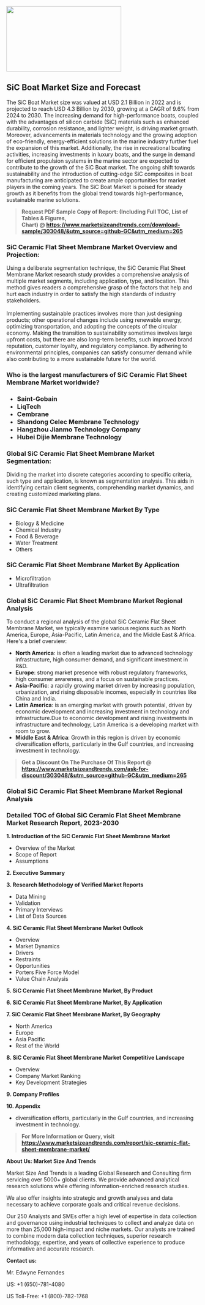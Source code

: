 <p><img class="alignnone size-medium wp-image-20088" src="https://ffe5etoiles.com/wp-content/uploads/2024/12/MST1-300x171.png" alt="" width="300" height="171" /></p><h2>SiC Boat Market Size and Forecast</h2><p>The SiC Boat Market size was valued at USD 2.1 Billion in 2022 and is projected to reach USD 4.3 Billion by 2030, growing at a CAGR of 9.6% from 2024 to 2030. The increasing demand for high-performance boats, coupled with the advantages of silicon carbide (SiC) materials such as enhanced durability, corrosion resistance, and lighter weight, is driving market growth. Moreover, advancements in materials technology and the growing adoption of eco-friendly, energy-efficient solutions in the marine industry further fuel the expansion of this market. Additionally, the rise in recreational boating activities, increasing investments in luxury boats, and the surge in demand for efficient propulsion systems in the marine sector are expected to contribute to the growth of the SiC Boat market. The ongoing shift towards sustainability and the introduction of cutting-edge SiC composites in boat manufacturing are anticipated to create ample opportunities for market players in the coming years. The SiC Boat Market is poised for steady growth as it benefits from the global trend towards high-performance, sustainable marine solutions.</p></p><blockquote id="" class=""><strong>Request PDF Sample Copy of Report: (Including Full TOC, List of Tables &amp; Figures, Chart)&nbsp;@&nbsp;<strong><a href="https://www.marketsizeandtrends.com/download-sample/303048/&utm_source=github-GC&utm_medium=265" target="_blank">https://www.marketsizeandtrends.com/download-sample/303048/&utm_source=github-GC&utm_medium=265</a></strong></strong></blockquote><h3 id="" class="">SiC Ceramic Flat Sheet Membrane Market&nbsp;Overview and Projection:</h3><p id="" class="">Using a deliberate segmentation technique, the SiC Ceramic Flat Sheet Membrane Market research study provides a comprehensive analysis of multiple market segments, including application, type, and location. This method gives readers a comprehensive grasp of the factors that help and hurt each industry in order to satisfy the high standards of industry stakeholders. <br /> <br />Implementing sustainable practices involves more than just designing products; other operational changes include using renewable energy, optimizing transportation, and adopting the concepts of the circular economy. Making the transition to sustainability sometimes involves large upfront costs, but there are also long-term benefits, such improved brand reputation, customer loyalty, and regulatory compliance. By adhering to environmental principles, companies can satisfy consumer demand while also contributing to a more sustainable future for the world.</p><h3 id="" class="">Who is the largest manufacturers of&nbsp;SiC Ceramic Flat Sheet Membrane Market worldwide?</h3><h3 class=""><p><ul><li>Saint-Gobain </li><li> LiqTech </li><li> Cembrane </li><li> Shandong Celec Membrane Technology </li><li> Hangzhou Jianmo Technology Company </li><li> Hubei Dijie Membrane Technology</li></ul></p></h3><h3 id="" class="">Global&nbsp;SiC Ceramic Flat Sheet Membrane Market Segmentation:</h3><p id="" class="">Dividing the market into discrete categories according to specific criteria, such type and application, is known as segmentation analysis. This aids in identifying certain client segments, comprehending market dynamics, and creating customized marketing plans.</p><h3 id="" class="">SiC Ceramic Flat Sheet Membrane Market&nbsp;By Type</h3><p><p><ul><li>Biology & Medicine</li><li> Chemical Industry</li><li> Food & Beverage</li><li> Water Treatment</li><li> Others</p></li></ul></p></p><h3 id="" class="">SiC Ceramic Flat Sheet Membrane Market&nbsp;By Application</h3><p class=""><p><ul><li>Microfiltration</li><li> Ultrafiltration</li></ul></p></p><h3 id="" class="">Global SiC Ceramic Flat Sheet Membrane Market Regional Analysis</h3><p id="" class="">To conduct a regional analysis of the global SiC Ceramic Flat Sheet Membrane Market, we typically examine various regions such as North America, Europe, Asia-Pacific, Latin America, and the Middle East &amp; Africa. Here's a brief overview:</p><ul><li><strong>North America</strong>: is often a leading market due to advanced technology infrastructure, high consumer demand, and significant investment in R&amp;D.</li><li><strong>Europe</strong>: strong market presence with robust regulatory frameworks, high consumer awareness, and a focus on sustainable practices.</li><li><strong>Asia-Pacific</strong>: a rapidly growing market driven by increasing population, urbanization, and rising disposable incomes, especially in countries like China and India.</li><li><strong>Latin America</strong>: is an emerging market with growth potential, driven by economic development and increasing investment in technology and infrastructure.Due to economic development and rising investments in infrastructure and technology, Latin America is a developing market with room to grow.</li><li><strong>Middle East &amp; Africa</strong>: Growth in this region is driven by economic diversification efforts, particularly in the Gulf countries, and increasing investment in technology.</li></ul><blockquote id="" class=""><strong>Get a Discount On The Purchase Of This Report @ <strong><a href="https://www.marketsizeandtrends.com/ask-for-discount/303048/&utm_source=github-GC&utm_medium=265" target="_blank">https://www.marketsizeandtrends.com/ask-for-discount/303048/&utm_source=github-GC&utm_medium=265</a></strong></strong></blockquote><h3 id="" class="">Global SiC Ceramic Flat Sheet Membrane Market Regional Analysis</h3><h3 id="" class="">Detailed TOC of Global SiC Ceramic Flat Sheet Membrane Market Research Report, 2023-2030</h3><p id="" class=""><strong>1. Introduction of the SiC Ceramic Flat Sheet Membrane Market</strong></p><ul><li>Overview of the Market</li><li>Scope of Report</li><li>Assumptions</li></ul><p id="" class=""><strong>2. Executive Summary</strong></p><p id="" class=""><strong>3. Research Methodology of Verified Market Reports</strong></p><ul><li>Data Mining</li><li>Validation</li><li>Primary Interviews</li><li>List of Data Sources</li></ul><p id="" class=""><strong>4. SiC Ceramic Flat Sheet Membrane Market Outlook</strong></p><ul><li>Overview</li><li>Market Dynamics</li><li>Drivers</li><li>Restraints</li><li>Opportunities</li><li>Porters Five Force Model</li><li>Value Chain Analysis</li></ul><p id="" class=""><strong>5. SiC Ceramic Flat Sheet Membrane Market, By Product</strong></p><p id="" class=""><strong>6. SiC Ceramic Flat Sheet Membrane Market, By Application</strong></p><p id="" class=""><strong>7. SiC Ceramic Flat Sheet Membrane Market, By Geography</strong></p><ul><li>North America</li><li>Europe</li><li>Asia Pacific</li><li>Rest of the World</li></ul><p id="" class=""><strong>8. SiC Ceramic Flat Sheet Membrane Market Competitive Landscape</strong></p><ul><li>Overview</li><li>Company Market Ranking</li><li>Key Development Strategies</li></ul><p id="" class=""><strong>9. Company Profiles</strong></p><p id="" class=""><strong>10. Appendix</strong></p><ul><li>diversification efforts, particularly in the Gulf countries, and increasing investment in technology.</li></ul><blockquote id="" class=""><strong>For More Information or Query, visit <strong><strong><a href="https://www.marketsizeandtrends.com/report/sic-ceramic-flat-sheet-membrane-market/" target="_blank">https://www.marketsizeandtrends.com/report/sic-ceramic-flat-sheet-membrane-market/</a></strong></strong></strong></blockquote><p id="" class=""><strong>About Us: Market Size And Trends</strong></p><p id="" class="">Market Size And Trends is a leading Global Research and Consulting firm servicing over 5000+ global clients. We provide advanced analytical research solutions while offering information-enriched research studies.</p><p id="" class="">We also offer insights into strategic and growth analyses and data necessary to achieve corporate goals and critical revenue decisions.</p><p id="" class="">Our 250 Analysts and SMEs offer a high level of expertise in data collection and governance using industrial techniques to collect and analyze data on more than 25,000 high-impact and niche markets. Our analysts are trained to combine modern data collection techniques, superior research methodology, expertise, and years of collective experience to produce informative and accurate research.</p><p id="" class=""><strong>Contact us:</strong></p><p id="" class="">Mr. Edwyne Fernandes</p><p id="" class="">US: +1 (650)-781-4080</p><p id="" class="">US Toll-Free: +1 (800)-782-1768</p>

